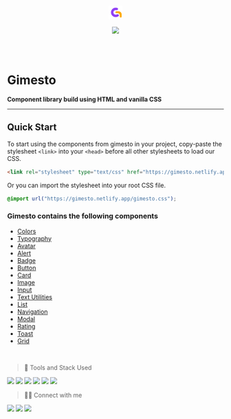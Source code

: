 <div style="text-align:center;margin-bottom:2rem">
<img src="assets/favicon/favicon-32x32.png" />

![](/assets/Gimesto.gif)

</div>

</br>

# Gimesto

**Component library build using HTML and vanilla CSS**

---

## Quick Start

To start using the components from gimesto in your project, copy-paste the stylesheet `<link>` into your `<head>` before all other stylesheets to load our CSS.

```html
<link rel="stylesheet" type="text/css" href="https://gimesto.netlify.app/gimesto.css" />
```

Or you can import the stylesheet into your root CSS file.

```css
@import url("https://gimesto.netlify.app/gimesto.css");
```

### Gimesto contains the following components

- [Colors](#colors)
- [Typography](#typography)
- [Avatar](#avatar)
- [Alert](#alert)
- [Badge](#badge)
- [Button](#button)
- [Card](#card)
- [Image](#image)
- [Input](#input)
- [Text Utilities](#text)
- [List](#list)
- [Navigation](#navigation)
- [Modal](#modal)
- [Rating](#rating)
- [Toast](#toast)
- [Grid](#grid)

</br>

> 🚀 Tools and Stack Used

<img src="https://img.shields.io/badge/HTML5-fca311?style=for-the-badge&logo=html5&logoColor=white">
<img src="https://img.shields.io/badge/CSS3-1572B6?style=for-the-badge&logo=css3&logoColor=white"/>
<img src="https://img.shields.io/badge/JavaScript-7b2cbf?style=for-the-badge&logo=javascript&logoColor=F7DF1E"/>
<img src="https://img.shields.io/badge/Visual_Studio_Code-4059ad?style=for-the-badge&logo=visual%20studio%20code&logoColor=white" />
<img src="https://img.shields.io/badge/Figma-ff0054?style=for-the-badge&logo=figma&logoColor=white" />
<img src="https://img.shields.io/badge/Netlify-00C7B7?style=for-the-badge&logo=netlify&logoColor=white" />

</br>

> 👨‍💻 Connect with me
> </br>

<a href="https://twitter.com/vrx29"><img src="https://img.shields.io/badge/Twitter-1DA1F2?style=for-the-badge&logo=twitter&logoColor=white"/></a>
<a href="https://github.com/vrx29/"><img src="https://img.shields.io/badge/GitHub-100000?style=for-the-badge&logo=github&logoColor=white"/></a>
<a href="https://www.linkedin.com/in/vrx29"><img src="https://img.shields.io/badge/LinkedIn-0077B5?style=for-the-badge&logo=linkedin&logoColor=white"/></a>
